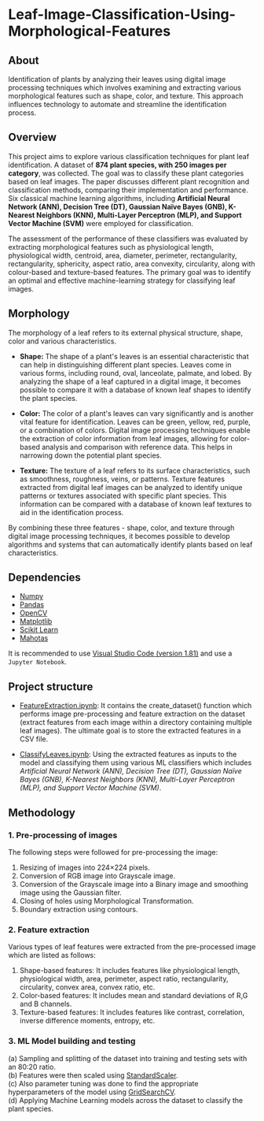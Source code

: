 # Leaf-Image-Classification-Using-Morphological-Features

## About
Identification of plants by analyzing their leaves using digital image processing techniques which involves examining and extracting various morphological features such as shape, color, and texture. This approach influences technology to automate and streamline the identification process.

## Overview

This project aims to explore various classification techniques for plant leaf identification. A dataset of **874 plant species, with 250 images per category**, was collected. The goal was to classify these plant categories based on leaf images. The paper discusses different plant recognition and classification methods, comparing their implementation and performance. Six classical machine learning algorithms, including **Artificial Neural Network (ANN), Decision Tree (DT), Gaussian Naïve Bayes (GNB), K-Nearest Neighbors (KNN), Multi-Layer Perceptron (MLP), and Support Vector Machine (SVM)** were employed for classification.

The assessment of the performance of these classifiers was evaluated by extracting morphological features such as physiological length, physiological width, centroid, area, diameter, perimeter, rectangularity, rectangularity, sphericity, aspect ratio, area convexity, circularity, along with colour-based and texture-based features. The primary goal was to identify an optimal and effective machine-learning strategy for classifying leaf images.

## Morphology

The morphology of a leaf refers to its external physical structure, shape, color and various characteristics.

* **Shape:** The shape of a plant's leaves is an essential characteristic that can help in distinguishing different plant species. Leaves come in various forms, including round, oval, lanceolate, palmate, and lobed. By analyzing the shape of a leaf captured in a digital image, it becomes possible to compare it with a database of known leaf shapes to identify the plant species.

* **Color:** The color of a plant's leaves can vary significantly and is another vital feature for identification. Leaves can be green, yellow, red, purple, or a combination of colors. Digital image processing techniques enable the extraction of color information from leaf images, allowing for color-based analysis and comparison with reference data. This helps in narrowing down the potential plant species.

* **Texture:** The texture of a leaf refers to its surface characteristics, such as smoothness, roughness, veins, or patterns. Texture features extracted from digital leaf images can be analyzed to identify unique patterns or textures associated with specific plant species. This information can be compared with a database of known leaf textures to aid in the identification process.

By combining these three features - shape, color, and texture through digital image processing techniques, it becomes possible to develop algorithms and systems that can automatically identify plants based on leaf characteristics.

## Dependencies

* [Numpy](http://www.numpy.org)
* [Pandas](https://pandas.pydata.org)
* [OpenCV](https://opencv.org)
* [Matplotlib](https://matplotlib.org)
* [Scikit Learn](http://scikit-learn.org/)
* [Mahotas](http://mahotas.readthedocs.io/en/latest/)

It is recommended to use [Visual Studio Code (version 1.81)](https://code.visualstudio.com/) and use a `Jupyter Notebook`.

## Project structure

* [FeatureExtraction.ipynb](FeatureExtraction.ipynb): It contains the create_dataset() function which performs image pre-processing and feature extraction on the dataset (extract features from each image within a directory containing multiple leaf images). The ultimate goal is to store the extracted features in a CSV file.

* [ClassifyLeaves.ipynb](ClassifyLeaves.ipynb): Using the extracted features as inputs to the model and classifying them using various ML classifiers which includes *Artificial Neural Network (ANN), Decision Tree (DT), Gaussian Naïve Bayes (GNB), K-Nearest Neighbors (KNN), Multi-Layer Perceptron (MLP), and Support Vector Machine (SVM)*. 

## Methodology

### 1. Pre-processing of images

The following steps were followed for pre-processing the image:

  1. Resizing of images into 224×224 pixels.
  2. Conversion of RGB image into Grayscale image.
  3. Conversion of the Grayscale image into a Binary image and smoothing image using the Gaussian filter.
  4. Closing of holes using Morphological Transformation.
  5. Boundary extraction using contours.

### 2. Feature extraction

Various types of leaf features were extracted from the pre-processed image which are listed as follows:

  1. Shape-based features: It includes features like physiological length, physiological width, area, perimeter, aspect ratio, rectangularity, circularity, convex area, convex ratio, etc.
  2. Color-based features: It includes mean and standard deviations of R,G and B channels.
  3. Texture-based features: It includes features like contrast, correlation, inverse difference moments, entropy, etc.

### 3. ML Model building and testing

  (a) Sampling and splitting of the dataset into training and testing sets with an 80:20 ratio.<br>
  (b) Features were then scaled using [StandardScaler](http://scikit-learn.org/stable/modules/generated/sklearn.preprocessing.StandardScaler.html).<br>
  (c) Also parameter tuning was done to find the appropriate hyperparameters of the model using [GridSearchCV](http://scikit-learn.org/stable/modules/generated/sklearn.model_selection.GridSearchCV.html).<br>
  (d) Applying Machine Learning models across the dataset to classify the plant species.